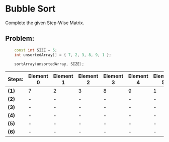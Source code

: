 # Bubble Sort

Complete the given Step-Wise Matrix.

## Problem:

```c++
    const int SIZE = 5;
    int unsortedArray[] = { 7, 2, 3, 8, 9, 1 };

    sortArray(unsortedArray, SIZE); 
```  

| Steps:  | Element 0 | Element 1 | Element 2 | Element 3 | Element 4 | Element 5 |
| ---     | ---       | ---       | ---       |  ---      | ---       | ---       |
| __(1)__ | 7         | 2         | 3         | 8         | 9         | 1         |
| __(2)__ | -         | -         | -         | -         | -         | -         |
| __(3)__ | -         | -         | -         | -         | -         | -         |
| __(4)__ | -         | -         | -         | -         | -         | -         |
| __(5)__ | -         | -         | -         | -         | -         | -         |
| __(6)__ | -         | -         | -         | -         | -         | -         |
